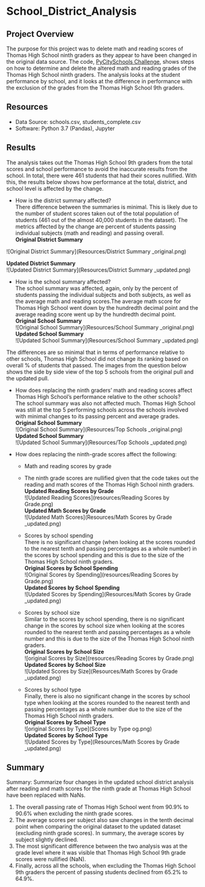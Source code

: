# School_District_Analysis

## Project Overview
The purpose for this project was to delete math and reading scores of Thomas High School ninth graders as they appear to have been changed in the original data source. The code, [PyCitySchools Challenge](https://github.com/jinnabelle/School_District_Analysis/blob/main/PyCitySchools_Challenge.ipynb), shows steps on how to determine and delete the altered math and reading grades of the Thomas High School ninth graders. The analysis looks at the student performance by school, and it looks at the difference in performance with the exclusion of the grades from the Thomas High School 9th graders.


## Resources
- Data Source: schools.csv, students_complete.csv
- Software: Python 3.7 (Pandas), Jupyter

## Results 
The analysis takes out the Thomas High School 9th graders from the total scores and school performance to avoid the inaccurate results from the school. In total, there were 461 students that had their scores nullified. With this, the results below shows how performance at the total, district, and school level is affected by the change.

* How is the district summary affected? <br>
There difference between the summaries is minimal. This is likely due to the number of student scores taken out of the total population of students (461 out of the almost 40,000 students in the dataset).  The metrics affected by the change are percent of students passing individual subjects (math and reading) and passing overall. <br>
**Original District Summary**<br>

![Original District Summary](Resources/District Summary _original.png)<br>

**Updated District Summary**<br>
![Updated District Summary](Resources/District Summary _updated.png)<br>

* How is the school summary affected?<br>
The school summary was affected, again, only by the percent of students passing the individual subjects and both subjects, as well as the average math and reading scores.The average math score for Thomas High School went down by the hundredth decimal point and the average reading score went up by the hundredth decimal point. <br>
**Original School Summary**<br>
![Original School Summary](Resources/School Summary _original.png)<br>
**Updated School Summary**<br>
![Updated School Summary](Resources/School Summary _updated.png)<br>


The differences are so minimal that in terms of performance relative to other schools, Thomas High School did not change its ranking based on overall % of students that passed. The images from the question below shows the side by side view of the top 5 schools from the original pull and the updated pull.<br>

* How does replacing the ninth graders’ math and reading scores affect Thomas High School’s performance relative to the other schools?<br>
The school summary was also not affected much. Thomas High School was still at the top 5 performing schools across the schools involved with minimal changes to its passing percent and average grades. <br>
**Original School Summary**<br>
![Original School Summary](Resources/Top Schools _original.png)<br>
**Updated School Summary**<br>
![Updated School Summary](Resources/Top Schools _updated.png)<br>

* How does replacing the ninth-grade scores affect the following:<br>
  * Math and reading scores by grade<br>
  * The ninth grade scores are nullified given that the code takes out the reading and math scores of the Thomas High School ninth graders.<br>
  **Updated Reading Scores by Grade**<br>
   ![Updated Reading Scores](resources/Reading Scores by Grade.png)<br>
  **Updated Math Scores by Grade**<br>
   ![Updated Math Scores](Resources/Math Scores by Grade _updated.png)<br>
  
  * Scores by school spending<br>
  There is no significant change (when looking at the scores rounded to the nearest tenth and passing percentages as a whole number) in the scores by school spending and this is due to the size of the Thomas High School ninth graders. <br>
  **Original Scores by School Spending**<br>
   ![Original Scores by Spending](resources/Reading Scores by Grade.png)<br>
  **Updated Scores by School Spending**<br>
   ![Updated Scores by Spending](Resources/Math Scores by Grade _updated.png)<br>
  
  * Scores by school size<br>
  Similar to the scores by school spending, there is no significant change in the scores by school size when looking at the scores rounded to the nearest tenth and passing percentages as a whole number and this is due to the size of the Thomas High School ninth graders.<br>
  **Original Scores by School Size**<br>
   ![original Scores by Size](resources/Reading Scores by Grade.png)<br>
  **Updated Scores by School Size**<br>
   ![Updated Scores by Size](Resources/Math Scores by Grade _updated.png)<br>
  
  
  * Scores by school type<br>
   Finally, there is also no significant change in the scores by school type when looking at the scores rounded to the nearest tenth and passing percentages as a whole number due to the size of the Thomas High School ninth graders.<br>
  **Original Scores by School Type**<br>
   ![original Scores by Type](Scores by Type og.png) <br>
  **Updated Scores by School Type**<br>
   ![Updated Scores by Type](Resources/Math Scores by Grade _updated.png)<br>


## Summary
Summary: Summarize four changes in the updated school district analysis after reading and math scores for the ninth grade at Thomas High School have been replaced with NaNs.<br>

1. The overall passing rate of Thomas High School went from 90.9% to 90.6% when excluding the ninth grade scores. 
2. The average scores per subject also saw changes in the tenth decimal point when comparing the original dataset to the updated dataset (excluding ninth grade scores). In summary, the average scores by subject slightly declined. 
3. The most significant difference between the two analysis was at the grade level where it was visible that Thomas High School 9th grade scores were nullified (NaN). 
4. Finally, across all the schools, when excluding the Thomas High School 9th graders the percent of passing students declined from 65.2% to 64.9%.
